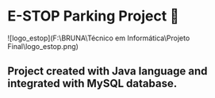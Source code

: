 # E-STOP Parking Project  :car:

 ![logo_estop](F:\BRUNA\Técnico em Informática\Projeto Final\logo_estop.png)

## Project created with Java language and integrated with MySQL database. 

